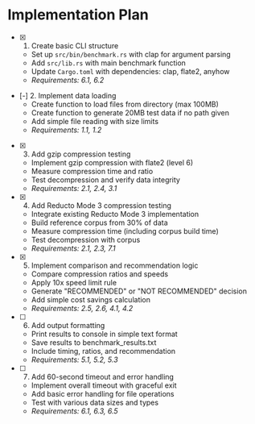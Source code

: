 # Implementation Plan

- [x] 1. Create basic CLI structure
  - Set up `src/bin/benchmark.rs` with clap for argument parsing
  - Add `src/lib.rs` with main benchmark function
  - Update `Cargo.toml` with dependencies: clap, flate2, anyhow
  - _Requirements: 6.1, 6.2_

- [-] 2. Implement data loading
  - Create function to load files from directory (max 100MB)
  - Create function to generate 20MB test data if no path given
  - Add simple file reading with size limits
  - _Requirements: 1.1, 1.2_

- [x] 3. Add gzip compression testing
  - Implement gzip compression with flate2 (level 6)
  - Measure compression time and ratio
  - Test decompression and verify data integrity
  - _Requirements: 2.1, 2.4, 3.1_

- [x] 4. Add Reducto Mode 3 compression testing
  - Integrate existing Reducto Mode 3 implementation
  - Build reference corpus from 30% of data
  - Measure compression time (including corpus build time)
  - Test decompression with corpus
  - _Requirements: 2.1, 2.3, 7.1_

- [x] 5. Implement comparison and recommendation logic
  - Compare compression ratios and speeds
  - Apply 10x speed limit rule
  - Generate "RECOMMENDED" or "NOT RECOMMENDED" decision
  - Add simple cost savings calculation
  - _Requirements: 2.5, 2.6, 4.1, 4.2_

- [ ] 6. Add output formatting
  - Print results to console in simple text format
  - Save results to benchmark_results.txt
  - Include timing, ratios, and recommendation
  - _Requirements: 5.1, 5.2, 5.3_

- [ ] 7. Add 60-second timeout and error handling
  - Implement overall timeout with graceful exit
  - Add basic error handling for file operations
  - Test with various data sizes and types
  - _Requirements: 6.1, 6.3, 6.5_